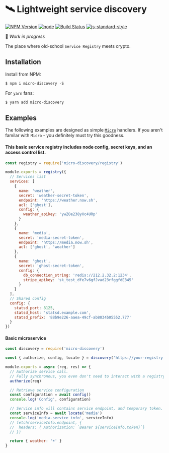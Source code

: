 # 🛰 Lightweight service discovery

[![NPM Version](https://img.shields.io/npm/v/micro-discovery.svg?style=flat-square)](https://www.npmjs.com/package/micro-discovery)
[![node](https://img.shields.io/node/v/micro-discovery.svg?style=flat-square)](https://www.npmjs.com/package/micro-discovery)
[![Build Status](https://img.shields.io/travis/kitcast/micro-discovery.svg?branch=master&style=flat-square)](https://travis-ci.org/kitcast/micro-discovery)
[![js-standard-style](https://img.shields.io/badge/code%20style-standard-brightgreen.svg?style=flat-square)](http://standardjs.com/)

🚧 *Work in progress*

The place where old-school `Service Registry` meets crypto.

## Installation

Install from NPM:

```js
$ npm i micro-discovery -S
```

For `yarn` fans:

```js
$ yarn add micro-discovery
```


## Examples

The following examples are designed as simple [`Micro`](https://github.com/zeit/micro) handlers. If you aren't familar with `Micro` - you definitely must try this goodness.

#### This basic service registry includes node config, secret keys, and an access control list.

```js
const registry = require('micro-discovery/registry')

module.exports = registry({
  // Services list
  services: [
    {
      name: 'weather',
      secret: 'weather-secret-token',
      endpoint: 'https://weather.now.sh',
      acl: ['ghost'],
      config: {
        weather_apikey: 'ywZOe238yXc4URp'
      }
    },
    {
      name: 'media',
      secret: 'media-secret-token',
      endpoint: 'https://media.now.sh',
      acl: ['ghost', 'weather']
    },
    {
      name: 'ghost',
      secret: 'ghost-secret-token',
      config: {
        db_connection_string: 'redis://212.2.32.2:1234',
        stripe_apikey: 'sk_test_dfe7v6gfJvad23rfggfdE345'
      }
    }
  ],
  // Shared config
  config: {
    statsd_port: 8125,
    statsd_host: 'statsd.example.com',
    statsd_prefix: '88b9e226-aaea-49cf-ab8034b05552.777'
  }
})
```

#### Basic microservice

```js
const discovery = require('micro-discovery')

const { authorize, config, locate } = discovery('https://your-registry.now.sh', 'weather-secret-token')

module.exports = async (req, res) => {
  // Authorize service call. 
  // Fully synchronous, you even don't need to interact with a registry.
  authorize(req)

  // Retrieve service configuration
  const configuration = await config()
  console.log('Config', configuration)

  // Service info will contains service endpoint, and temporary token.
  const serviceInfo = await locate('media')
  console.log('media-service info', serviceInfo)
  // fetch(serviceInfo.endpoint, {
  //  headers: { Authorization: `Bearer ${serviceInfo.token}`}
  // })

  return { weather: '☀️' }
}
```
